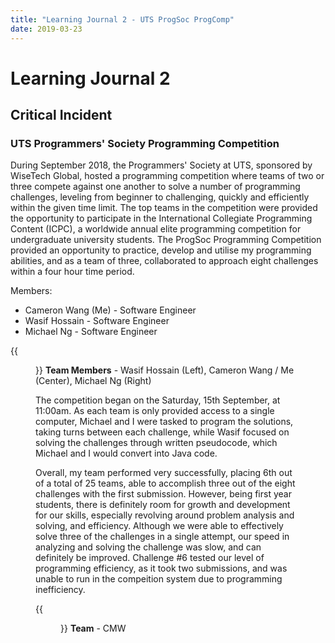 ```yaml
---
title: "Learning Journal 2 - UTS ProgSoc ProgComp"
date: 2019-03-23
---
```


# Learning Journal 2
## Critical Incident
### UTS Programmers' Society Programming Competition

During September 2018, the Programmers' Society at UTS, sponsored by WiseTech Global, hosted a programming competition where teams of two or three compete against one another to solve a number of programming
challenges, leveling from beginner to challenging, quickly and efficiently within the given time limit. The top teams in the competition were provided the opportunity to participate in the International
Collegiate Programming Content (ICPC), a worldwide annual elite programming competition for undergraduate university students. The ProgSoc Programming Competition provided an opportunity to practice, develop
and utilise my programming abilities, and as a team of three, collaborated to approach eight challenges within a four hour time period.

Members:
- Cameron Wang (Me) - Software Engineer
- Wasif Hossain - Software Engineer
- Michael Ng - Software Engineer

{{<figure src="/img/progsoc_focus_members.jpg" width="384px" height="216px">}}
**Team Members** - Wasif Hossain (Left), Cameron Wang / Me (Center), Michael Ng (Right)

The competition began on the Saturday, 15th September, at 11:00am. As each team is only provided access to a single computer, Michael and I were tasked to program the solutions, taking turns between each challenge, while
Wasif focused on solving the challenges through written pseudocode, which Michael and I would convert into Java code.

Overall, my team performed very successfully, placing 6th out of a total of 25 teams, able to accomplish three out of the eight challenges with the first submission. However, being first year students, there is definitely room
for growth and development for our skills, especially revolving around problem analysis and solving, and efficiency. Although we were able to effectively solve three of the challenges in a single attempt, our speed in analyzing and
solving the challenge was slow, and can definitely be improved. Challenge #6 tested our level of programming efficiency, as it took two submissions, and was unable to run in the compeition system due to programming inefficiency.

{{<figure src="/img/progsoc_progcomp2018_results.jpg" height="700px" width="330px">}}
**Team** - CMW
